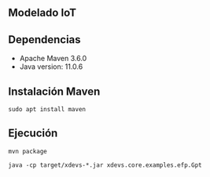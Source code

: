 ## Modelado IoT

## Dependencias
- Apache Maven 3.6.0
- Java version: 11.0.6

## Instalación Maven
`sudo apt install maven`

## Ejecución
`mvn package`

`java -cp target/xdevs-*.jar xdevs.core.examples.efp.Gpt`